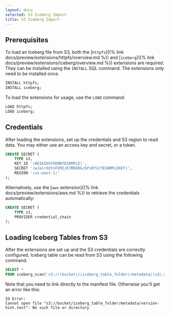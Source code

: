 ```yaml
---
layout: docu
selected: S3 Iceberg Import
title: S3 Iceberg Import
---
```


## Prerequisites

To load an Iceberg file from S3, both the [`httpfs`]({% link docs/preview/extensions/httpfs/overview.md %}) and [`iceberg`]({% link docs/preview/extensions/iceberg/overview.md %}) extensions are required. They can be installed using the `INSTALL` SQL command. The extensions only need to be installed once.

```sql
INSTALL httpfs;
INSTALL iceberg;
```

To load the extensions for usage, use the `LOAD` command:

```sql
LOAD httpfs;
LOAD iceberg;
```

## Credentials

After loading the extensions, set up the credentials and S3 region to read data. You may either use an access key and secret, or a token.

```sql
CREATE SECRET (
    TYPE s3,
    KEY_ID '⟨AKIAIOSFODNN7EXAMPLE⟩',
    SECRET '⟨wJalrXUtnFEMI/K7MDENG/bPxRfiCYEXAMPLEKEY⟩',
    REGION '⟨us-east-1⟩'
);
```

Alternatively, use the [`aws` extension]({% link docs/preview/extensions/aws.md %}) to retrieve the credentials automatically:

```sql
CREATE SECRET (
    TYPE s3,
    PROVIDER credential_chain
);
```

## Loading Iceberg Tables from S3

After the extensions are set up and the S3 credentials are correctly configured, Iceberg table can be read from S3 using the following command:

```sql
SELECT *
FROM iceberg_scan('s3://⟨bucket⟩/⟨iceberg_table_folder⟩/metadata/⟨id⟩.metadata.json');
```

Note that you need to link directly to the manifest file. Otherwise you'll get an error like this:

```console
IO Error:
Cannot open file "s3://bucket/iceberg_table_folder/metadata/version-hint.text": No such file or directory
```
